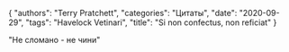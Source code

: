 {
   "authors": "Terry Pratchett",
   "categories": "Цитаты",
   "date": "2020-09-29",
   "tags": "Havelock Vetinari",
   "title": "Si non confectus, non reficiat"
}

"Не сломано - не чини"
